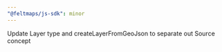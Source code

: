 ```yaml
---
"@feltmaps/js-sdk": minor
---
```


Update Layer type and createLayerFromGeoJson to separate out Source concept
